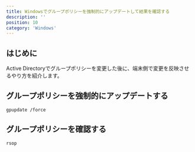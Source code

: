 ```yaml
---
title: Windowsでグループポリシーを強制的にアップデートして結果を確認する
description: ''
position: 10
category: 'Windows'
---
```

## はじめに

Active Directoryでグループポリシーを変更した後に、端末側で変更を反映させるやり方を紹介します。

## グループポリシーを強制的にアップデートする

`gpupdate /force`


## グループポリシーを確認する

`rsop`
